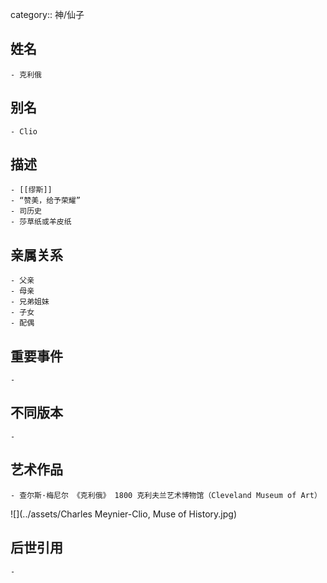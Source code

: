 category:: 神/仙子
## 姓名
	- 克利俄
## 别名
	- Clio
## 描述
	- [[缪斯]]
	- “赞美，给予荣耀”
	- 司历史
	- 莎草纸或羊皮纸
## 亲属关系
	- 父亲
	- 母亲
	- 兄弟姐妹
	- 子女
	- 配偶
## 重要事件
	-
## 不同版本
	-
## 艺术作品
	- 查尔斯·梅尼尔 《克利俄》 1800 克利夫兰艺术博物馆（Cleveland Museum of Art）
 ![](../assets/Charles Meynier-Clio, Muse of History.jpg)
## 后世引用
	-
